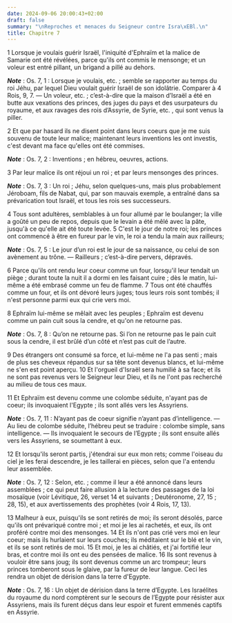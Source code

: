 ```yaml
---
date: 2024-09-06 20:00:43+02:00
draft: false
summary: "\nReproches et menaces du Seigneur contre Isra\xEBl.\n"
title: Chapitre 7
---
```





1 Lorsque je voulais guérir Israël, l'iniquité d'Ephraïm et la malice de Samarie ont été révélées, parce qu'ils ont commis le mensonge; et un voleur est entré pillant, un brigand a pillé au dehors.

***Note*** :  Os. 7, 1 : Lorsque je voulais, etc. ; semble se rapporter au temps du roi Jéhu, par lequel Dieu voulait guérir Israël de son idolâtrie. Comparer à 4 Rois, 9, 7. ― Un voleur, etc. ; c’est-à-dire que la maison d’Israël a été en butte aux vexations des princes, des juges du pays et des usurpateurs du royaume, et aux ravages des rois d’Assyrie, de Syrie, etc. , qui sont venus la piller.

2 Et que par hasard ils ne disent point dans leurs coeurs que je me suis souvenu de toute leur malice; maintenant leurs inventions les ont investis, c'est devant ma face qu'elles ont été commises.

***Note*** :  Os. 7, 2 : Inventions ; en hébreu, oeuvres, actions.


3 Par leur malice ils ont réjoui un roi ; et par leurs mensonges des princes.

***Note*** :  Os. 7, 3 : Un roi ; Jéhu, selon quelques-uns, mais plus probablement Jéroboam, fils de Nabat, qui, par son mauvais exemple, a entraîné dans sa prévarication tout Israël, et tous les rois ses successeurs.

4 Tous sont adultères, semblables à un four allumé par le boulanger; la ville a goûté un peu de repos, depuis que le levain a été mêlé avec la pâte, jusqu'à ce qu'elle ait été toute levée. 5 C'est le jour de notre roi; les princes ont commencé à être en fureur par le vin, le roi a tendu la main aux railleurs;

***Note*** :  Os. 7, 5 : Le jour d’un roi est le jour de sa naissance, ou celui de son avènement au trône. ― Railleurs ; c’est-à-dire pervers, dépravés.

6 Parce qu'ils ont rendu leur coeur comme un four, lorsqu'il leur tendait un piège ; durant toute la nuit il a dormi en les faisant cuire ; dès le matin, lui-même a été embrasé comme un feu de flamme. 7 Tous ont été chauffés comme un four, et ils ont dévoré leurs juges; tous leurs rois sont tombés; il n'est personne parmi eux qui crie vers moi.


8 Ephraïm lui-même se mêlait avec les peuples ; Ephraïm est devenu comme un pain cuit sous la cendre, et qu'on ne retourne pas.

***Note*** :  Os. 7, 8 : Qu’on ne retourne pas. Si l’on ne retourne pas le pain cuit sous la cendre, il est brûlé d’un côté et n’est pas cuit de l’autre.

9 Des étrangers ont consumé sa force, et lui-même ne l'a pas senti ; mais de plus ses cheveux répandus sur sa tête sont devenus blancs, et lui-même ne s'en est point aperçu. 10 Et l'orgueil d'Israël sera humilié à sa face; et ils ne sont pas revenus vers le Seigneur leur Dieu, et ils ne l'ont pas recherché au milieu de tous ces maux.


11 Et Ephraïm est devenu comme une colombe séduite, n'ayant pas de coeur; ils invoquaient l'Egypte ; ils sont allés vers les Assyriens.

***Note*** :  Os. 7, 11 : N’ayant pas de coeur signifie n’ayant pas d’intelligence. ― Au lieu de colombe séduite, l’hébreu peut se traduire : colombe simple, sans intelligence. ― Ils invoquaient le secours de l’Egypte ; ils sont ensuite allés vers les Assyriens, se soumettant à eux.

12 Et lorsqu'ils seront partis, j'étendrai sur eux mon rets; comme l'oiseau du ciel je les ferai descendre, je les taillerai en pièces, selon que l'a entendu leur assemblée.

***Note*** :  Os. 7, 12 : Selon, etc. ; comme il leur a été annoncé dans leurs assemblées ; ce qui peut faire allusion à la lecture des passages de la loi mosaïque (voir Lévitique, 26, verset 14 et suivants ; Deutéronome, 27, 15 ; 28, 15), et aux avertissements des prophètes (voir 4 Rois, 17, 13).


13 Malheur à eux, puisqu'ils se sont retirés de moi; ils seront désolés, parce qu'ils ont prévariqué contre moi ; et moi je les ai rachetés, et eux, ils ont proféré contre moi des mensonges. 14 Et ils n'ont pas crié vers moi en leur coeur; mais ils hurlaient sur leurs couches; ils méditaient sur le blé et le vin, et ils se sont retirés de moi. 15 Et moi, je les ai châtiés, et j'ai fortifié leur bras, et contre moi ils ont eu des pensées de malice. 16 Ils sont revenus à vouloir être sans joug; ils sont devenus comme un arc trompeur; leurs princes tomberont sous le glaive, par la fureur de leur langue. Ceci les rendra un objet de dérision dans la terre d'Egypte.

***Note*** :  Os. 7, 16 : Un objet de dérision dans la terre d’Egypte. Les Israélites du royaume du nord comptèrent sur le secours de l’Egypte pour résister aux Assyriens, mais ils furent déçus dans leur espoir et furent emmenés captifs en Assyrie.

